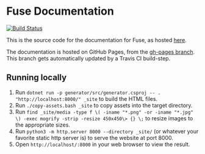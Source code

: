 # Fuse Documentation

[![Build Status](https://travis-ci.com/fuse-open/docs.svg?branch=master)](https://travis-ci.com/fuse-open/docs)

This is the source code for the documentation for Fuse, as hosted [here](https://fuse-open.github.io/docs).

The documentation is hosted on GitHub Pages, from the [gh-pages branch](https://github.com/fuse-open/docs/tree/gh-pages). This branch gets automatically updated by a Travis CI build-step.

## Running locally

1. Run `dotnet run -p generator/src/generator.csproj -- . "http://localhost:8000/" _site` to build the HTML files.
2. Run `./copy-assets.bash _site` to copy assets into the target directory.
3. Run `find _site/media -type f \( -iname "*.png" -or -iname "*.jpg" \) -exec mogrify -strip -resize 450x450\> {} \;` to resize images to the appropriate sizes.
4. Run `python3 -m http.server 8000 --directory _site/` (or whatever your favorite static http server is) to serve the website at port 8000.
5. Open `http://localhost/:8000` in your web browser to view the result.
